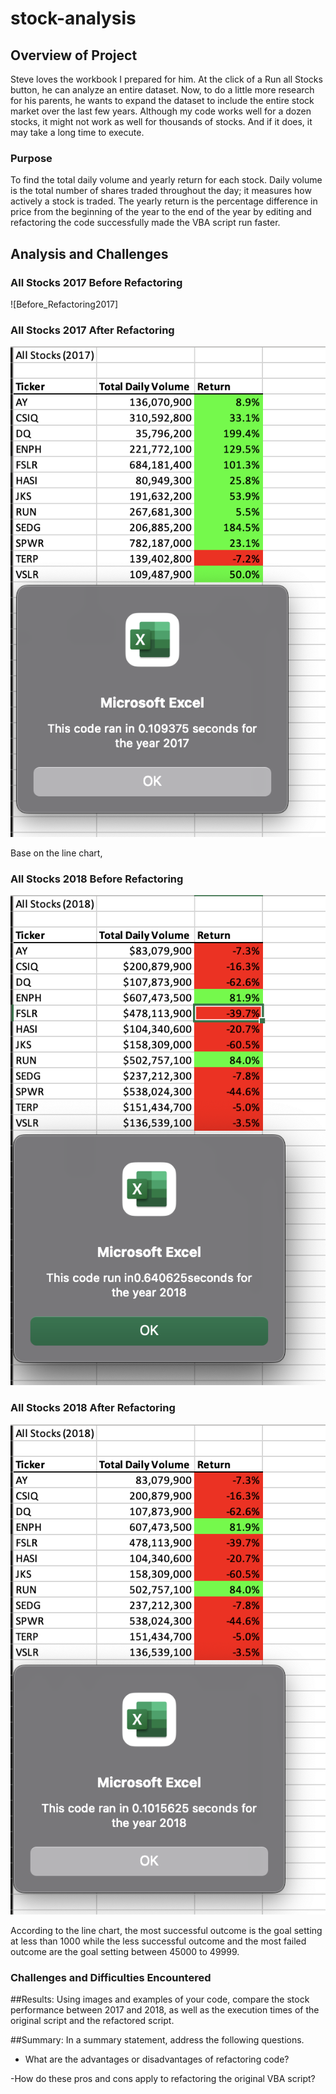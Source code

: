 # stock-analysis


## Overview of Project

Steve loves the workbook I prepared for him. At the click of a Run all Stocks button, he can analyze an entire dataset. Now, to do a little more research for his parents, he wants to expand the dataset to include the entire stock market over the last few years. Although my code works well for a dozen stocks, it might not work as well for thousands of stocks. And if it does, it may take a long time to execute.

### Purpose

To find the total daily volume and yearly return for each stock. Daily volume is the total number of shares traded throughout the day; it measures how actively a stock is traded. The yearly return is the percentage difference in price from the beginning of the year to the end of the year by editing and refactoring the code successfully made the VBA script run faster. 

## Analysis and Challenges

### All Stocks 2017 Before Refactoring

![Before_Refactoring2017]

### All Stocks 2017 After Refactoring

![VBA_Challenge_2017](https://github.com/Poonsri14/stock-analysis/blob/main/Resources/VBA_Challenge_2017.png)

Base on the line chart, 

### All Stocks 2018 Before Refactoring
![Before_Refactoring2018](https://github.com/Poonsri14/stock-analysis/blob/main/Resources/All-Stocks-2018.png)

### All Stocks 2018 After Refactoring
![VBA_Challenge_2018](https://github.com/Poonsri14/stock-analysis/blob/main/Resources/VBA_Challenge_2018.png)

According to the line chart, the most successful outcome is the goal setting at less than 1000 while the less successful outcome and the most failed outcome are the goal setting between 45000 to 49999. 

### Challenges and Difficulties Encountered

##Results: Using images and examples of your code, compare the stock performance between 2017 and 2018, as well as the execution times of the original script and the refactored script.

##Summary: In a summary statement, address the following questions.
- What are the advantages or disadvantages of refactoring code?

-How do these pros and cons apply to refactoring the original VBA script?




